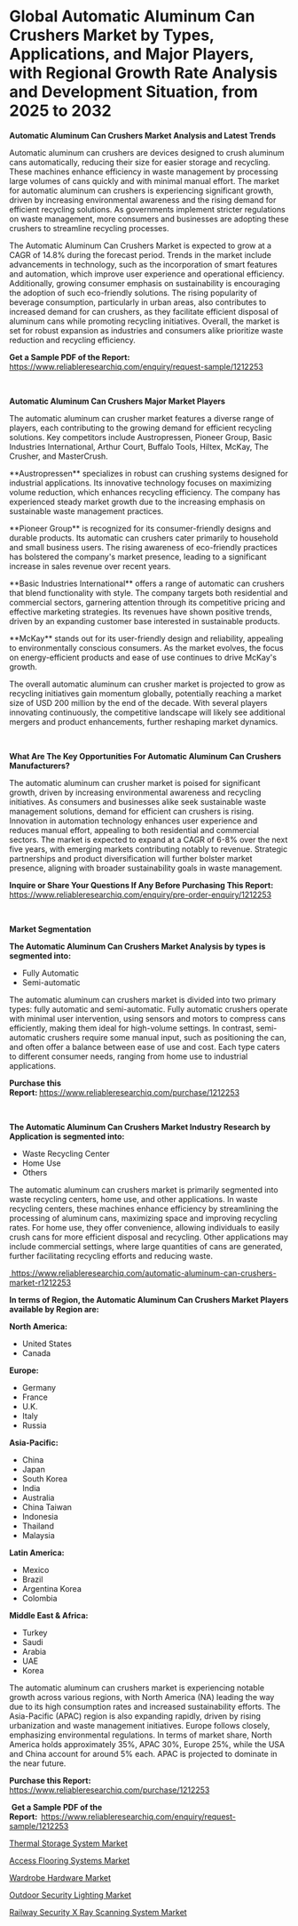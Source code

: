 <p><h1>Global Automatic Aluminum Can Crushers Market by Types, Applications, and Major Players, with Regional Growth Rate Analysis and Development Situation, from 2025 to 2032</h1></p><p><strong>Automatic Aluminum Can Crushers Market Analysis and Latest Trends</strong></p>
<p><p>Automatic aluminum can crushers are devices designed to crush aluminum cans automatically, reducing their size for easier storage and recycling. These machines enhance efficiency in waste management by processing large volumes of cans quickly and with minimal manual effort. The market for automatic aluminum can crushers is experiencing significant growth, driven by increasing environmental awareness and the rising demand for efficient recycling solutions. As governments implement stricter regulations on waste management, more consumers and businesses are adopting these crushers to streamline recycling processes.</p><p>The Automatic Aluminum Can Crushers Market is expected to grow at a CAGR of 14.8% during the forecast period. Trends in the market include advancements in technology, such as the incorporation of smart features and automation, which improve user experience and operational efficiency. Additionally, growing consumer emphasis on sustainability is encouraging the adoption of such eco-friendly solutions. The rising popularity of beverage consumption, particularly in urban areas, also contributes to increased demand for can crushers, as they facilitate efficient disposal of aluminum cans while promoting recycling initiatives. Overall, the market is set for robust expansion as industries and consumers alike prioritize waste reduction and recycling efficiency.</p></p>
<p><strong>Get a Sample PDF of the Report:&nbsp;</strong> <a href="https://www.reliableresearchiq.com/enquiry/request-sample/1212253?utm_campaign=1837&utm_medium=2&utm_source=Github&utm_content=ia&utm_term=24032025&utm_id=automatic-aluminum-can-crushers">https://www.reliableresearchiq.com/enquiry/request-sample/1212253</a></p>
<p>&nbsp;</p>
<p><strong>Automatic Aluminum Can Crushers Major Market Players</strong></p>
<p><p>The automatic aluminum can crusher market features a diverse range of players, each contributing to the growing demand for efficient recycling solutions. Key competitors include Austropressen, Pioneer Group, Basic Industries International, Arthur Court, Buffalo Tools, Hiltex, McKay, The Crusher, and MasterCrush.</p><p>**Austropressen** specializes in robust can crushing systems designed for industrial applications. Its innovative technology focuses on maximizing volume reduction, which enhances recycling efficiency. The company has experienced steady market growth due to the increasing emphasis on sustainable waste management practices.</p><p>**Pioneer Group** is recognized for its consumer-friendly designs and durable products. Its automatic can crushers cater primarily to household and small business users. The rising awareness of eco-friendly practices has bolstered the company's market presence, leading to a significant increase in sales revenue over recent years.</p><p>**Basic Industries International** offers a range of automatic can crushers that blend functionality with style. The company targets both residential and commercial sectors, garnering attention through its competitive pricing and effective marketing strategies. Its revenues have shown positive trends, driven by an expanding customer base interested in sustainable products.</p><p>**McKay** stands out for its user-friendly design and reliability, appealing to environmentally conscious consumers. As the market evolves, the focus on energy-efficient products and ease of use continues to drive McKay's growth. </p><p>The overall automatic aluminum can crusher market is projected to grow as recycling initiatives gain momentum globally, potentially reaching a market size of USD 200 million by the end of the decade. With several players innovating continuously, the competitive landscape will likely see additional mergers and product enhancements, further reshaping market dynamics.</p></p>
<p>&nbsp;</p>
<p><strong>What Are The Key Opportunities For Automatic Aluminum Can Crushers Manufacturers?</strong></p>
<p><p>The automatic aluminum can crusher market is poised for significant growth, driven by increasing environmental awareness and recycling initiatives. As consumers and businesses alike seek sustainable waste management solutions, demand for efficient can crushers is rising. Innovation in automation technology enhances user experience and reduces manual effort, appealing to both residential and commercial sectors. The market is expected to expand at a CAGR of 6-8% over the next five years, with emerging markets contributing notably to revenue. Strategic partnerships and product diversification will further bolster market presence, aligning with broader sustainability goals in waste management.</p></p>
<p><strong>Inquire or Share Your Questions If Any Before Purchasing This Report:</strong> <a href="https://www.reliableresearchiq.com/enquiry/pre-order-enquiry/1212253?utm_campaign=1837&utm_medium=2&utm_source=Github&utm_content=ia&utm_term=24032025&utm_id=automatic-aluminum-can-crushers">https://www.reliableresearchiq.com/enquiry/pre-order-enquiry/1212253</a></p>
<p>&nbsp;</p>
<p><strong>Market Segmentation</strong></p>
<p><strong>The Automatic Aluminum Can Crushers Market Analysis by types is segmented into:</strong></p>
<p><ul><li>Fully Automatic</li><li>Semi-automatic</li></ul></p>
<p><p>The automatic aluminum can crushers market is divided into two primary types: fully automatic and semi-automatic. Fully automatic crushers operate with minimal user intervention, using sensors and motors to compress cans efficiently, making them ideal for high-volume settings. In contrast, semi-automatic crushers require some manual input, such as positioning the can, and often offer a balance between ease of use and cost. Each type caters to different consumer needs, ranging from home use to industrial applications.</p></p>
<p><strong>Purchase this Report:&nbsp;</strong><a href="https://www.reliableresearchiq.com/purchase/1212253?utm_campaign=1837&utm_medium=2&utm_source=Github&utm_content=ia&utm_term=24032025&utm_id=automatic-aluminum-can-crushers">https://www.reliableresearchiq.com/purchase/1212253</a></p>
<p>&nbsp;</p>
<p><strong>The Automatic Aluminum Can Crushers Market Industry Research by Application is segmented into:</strong></p>
<p><ul><li>Waste Recycling Center</li><li>Home Use</li><li>Others</li></ul></p>
<p><p>The automatic aluminum can crushers market is primarily segmented into waste recycling centers, home use, and other applications. In waste recycling centers, these machines enhance efficiency by streamlining the processing of aluminum cans, maximizing space and improving recycling rates. For home use, they offer convenience, allowing individuals to easily crush cans for more efficient disposal and recycling. Other applications may include commercial settings, where large quantities of cans are generated, further facilitating recycling efforts and reducing waste.</p></p>
<p><a href="https://www.reliableresearchiq.com/automatic-aluminum-can-crushers-market-r1212253?utm_campaign=1837&utm_medium=2&utm_source=Github&utm_content=ia&utm_term=24032025&utm_id=automatic-aluminum-can-crushers">&nbsp;https://www.reliableresearchiq.com/automatic-aluminum-can-crushers-market-r1212253</a></p>
<p><strong>In terms of Region, the Automatic Aluminum Can Crushers Market Players available by Region are:</strong></p>
<p>
    <p> <strong> North America: </strong>
        <ul>
            <li>United States</li>
            <li>Canada</li>
        </ul>
        </p> 
    <p> <strong> Europe: </strong>
        <ul>
            <li>Germany</li>
            <li>France</li>
            <li>U.K.</li>
            <li>Italy</li>
            <li>Russia</li>
        </ul>
        </p> 
    <p> <strong> Asia-Pacific: </strong>
        <ul>
            <li>China</li>
            <li>Japan</li>
            <li>South Korea</li>
            <li>India</li>
            <li>Australia</li>
            <li>China Taiwan</li>
            <li>Indonesia</li>
            <li>Thailand</li>
            <li>Malaysia</li>
        </ul>
        </p> 
    <p> <strong> Latin America: </strong>
        <ul>
            <li>Mexico</li>
            <li>Brazil</li>
            <li>Argentina Korea</li>
            <li>Colombia</li>
        </ul>
        </p> 
    <p> <strong> Middle East & Africa: </strong>
        <ul>
            <li>Turkey</li>
            <li>Saudi</li>
            <li>Arabia</li>
            <li>UAE</li>
            <li>Korea</li>
        </ul>
    </p>
    </p>
<p><p>The automatic aluminum can crushers market is experiencing notable growth across various regions, with North America (NA) leading the way due to its high consumption rates and increased sustainability efforts. The Asia-Pacific (APAC) region is also expanding rapidly, driven by rising urbanization and waste management initiatives. Europe follows closely, emphasizing environmental regulations. In terms of market share, North America holds approximately 35%, APAC 30%, Europe 25%, while the USA and China account for around 5% each. APAC is projected to dominate in the near future.</p></p>
<p><strong>Purchase this Report: </strong><a href="https://www.reliableresearchiq.com/purchase/1212253?utm_campaign=1837&utm_medium=2&utm_source=Github&utm_content=ia&utm_term=24032025&utm_id=automatic-aluminum-can-crushers">https://www.reliableresearchiq.com/purchase/1212253</a></p>
<p>&nbsp;<strong>Get a Sample PDF of the Report:&nbsp;&nbsp;</strong><a href="https://www.reliableresearchiq.com/enquiry/request-sample/1212253?utm_campaign=1837&utm_medium=2&utm_source=Github&utm_content=ia&utm_term=24032025&utm_id=automatic-aluminum-can-crushers">https://www.reliableresearchiq.com/enquiry/request-sample/1212253</a></p>
<p><strong></strong></p>
<p><p><a href="https://github.com/keolalelekr8/Market-Research-Report-List-1/blob/main/thermal-storage-system-market.md?utm_campaign=1837&utm_medium=2&utm_source=Github&utm_content=ia&utm_term=24032025&utm_id=automatic-aluminum-can-crushers">Thermal Storage System Market</a></p><p><a href="https://github.com/neilycalanww/Market-Research-Report-List-1/blob/main/access-flooring-systems-market.md?utm_campaign=1837&utm_medium=2&utm_source=Github&utm_content=ia&utm_term=24032025&utm_id=automatic-aluminum-can-crushers">Access Flooring Systems Market</a></p><p><a href="https://github.com/Mayankdeswa/Market-Research-Report-List-1/blob/main/wardrobe-hardware-market.md?utm_campaign=1837&utm_medium=2&utm_source=Github&utm_content=ia&utm_term=24032025&utm_id=automatic-aluminum-can-crushers">Wardrobe Hardware Market</a></p><p><a href="https://github.com/izetajhazuga/Market-Research-Report-List-1/blob/main/outdoor-security-lighting-market.md?utm_campaign=1837&utm_medium=2&utm_source=Github&utm_content=ia&utm_term=24032025&utm_id=automatic-aluminum-can-crushers">Outdoor Security Lighting Market</a></p><p><a href="https://github.com/gackesaizaze/Market-Research-Report-List-1/blob/main/railway-security-x-ray-scanning-system-market.md?utm_campaign=1837&utm_medium=2&utm_source=Github&utm_content=ia&utm_term=24032025&utm_id=automatic-aluminum-can-crushers">Railway Security X Ray Scanning System Market</a></p></p>